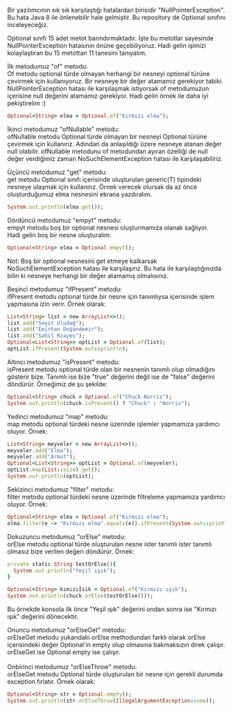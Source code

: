 Bir yazılımcının sık sık karşılaştığı hatalardan birisidir "NullPointerException". Bu hata Java 8 ile önlenebilir hale gelmiştir.
Bu repository de Optional sınıfını inceleyeceğiz.

Optional sınıfı 15 adet metot barındırmaktadır. İşte bu metotlar sayesinde NullPointerException hatasının önüne geçebiliyoruz. Hadi gelin işimizi kolaylaştıran bu 15 metottan 11 tanesini tanıyalım.

İlk metodumuz "of" metodu: <br />
Of metodu optional türde olmayan herhangi bir nesneyi optional türüne çevirmek için kullanıyoruz. Bir nesneye bir değer atamamız gerekiyor tabiki. NullPointerException hatası ile karşılaşmak istiyorsak of metodumuzun içerisine null değerini atamamız gerekiyor.
Hadi gelin örnek ile daha iyi pekiştirelim :)

  ```ruby
Optional<String> elma = Optional.of("Kırmızı elma");
```

İkinci metodumuz "ofNullable" metodu: <br />
ofNullable metodu Optional türde olmayan bir nesneyi Optional türüne çevirmek için kullanırız. Adından da anlaşıldığı üzere nesneye atanan değer null olabilir. ofNullable metodunu of metodundan ayıran özelliği de null değer verdiğimiz zaman NoSuchElementException hatası ile karşılaşabiliriz.

Üçüncü metodumuz "get" metodu: <br />
get metodu Optional sınıfı içerisinde oluşturulan generic(T) tipindeki nesneye ulaşmak için kullanırız.
 Örnek verecek olursak da az önce oluşturduğumuz elma nesnesini ekrana yazdıralım.
   ```ruby
   System.out.println(elma.get());
```
	
Dördüncü metodumuz "empyt" metodu:<br />
empyt metodu boş bir optional nesnesi oluşturmamıza olanak sağlıyor. <br />
Hadi gelin boş bir nesne oluşturalım.
   ```ruby
   Optional<String> elma = Optional.empyt();
```
Not: Boş bir optional nesnesini get etmeye kalkarsak NoSuchElementException hatası ile karşılaşırız. Bu hata ile karşılaştığınızda bilin ki nesneye herhangi bir değer atamamış olmalısınız.

Beşinci metodumuz "ifPresent" metodu: <br />
ifPresent metodu optional türde bir nesne için tanımlıysa içerisinde işlem yapmasına izin verir. Örnek olarak: 
```ruby
List<String> list = new ArrayList<>();
list.add("Seyit Uludağ");
list.add("Emirhan Doğandemir");
list.add("Sahil Rzayev");
Optional<List<String>> optList = Optional.of(list);
optList.ifPresent(System.out::println);
```

Altıncı metodumuz "isPresent" metodu: <br />
isPresent  metodu optional türde olan bir nesnenin tanımlı olup olmadığını gösterir bize. Tanımlı ise bize "true" değerini değil ise de "false" değerini döndürür.
Örneğimiz de şu şekilde:
   ```ruby
   Optional<String> chuck = Optional.of("Chuck Norris");
System.out.println(chuck.isPresent() ? "Chuck" : "Norris");
```

Yedinci metodumuz "map" metodu: <br />
map metodu optional türdeki nesne üzerinde işlemler yapmamıza yardımcı oluyor. Örnek: <br />
  ```ruby
List<String> meyveler = new ArrayList<>();
meyveler.add("Elma");
meyveler.add("Armut");
Optional<List<String>> optList = Optional.of(meyveler);
optList.map(List::size).get();
System.out.println(optList);
```
Sekizinci metodumuz "filter" metodu: <br />
filter metodu optional türdeki nesne üzerinde filtreleme yapmamıza yardımcı oluyor. Örnek: <br />
  ```ruby
Optional<String> elma = Optional.of("Kırmızı elma");
elma.filter(e -> "Kırmızı elma".equals(e)).ifPresent(System.out::println);
```

Dokuzuncu metodumuz "orElse" metodu: <br />
orElse metodu optional türde oluşturulan nesne ister tanımlı ister tanımlı olmasız bize verilen değeri döndürür. Örnek: <br />
  ```ruby
  private static String testOrElse(){
    System.out.println("Yeşil ışık");
}

  Optional<String> kımızıİsik = Optional.of("Kırmızı ışık");
System.out.println(chuck.orElse(testOrElse()));
```
Bu örnekde konsola ilk önce "Yeşil ışık" değerini ondan sonra ise "Kırmızı ışık" değerini dönecektir.

Onuncu metodumuz "orElseGet" metodu: <br />
orElseGet metodu yukarıdaki orElse methodundan farklı olarak orElse içerisindeki değer Optional’ın empty olup olmasına bakmaksızın direk çalışır. orElseGet ise Optional empty ise çalışır. <br /> <br />
Onbirinci metodumuz "orElseThrow" metodu: <br />
orElseGet metodu Optional türde oluşturulan bir nesne için gerekli durumda exception fırlatır. Örnek olarak: <br />
```ruby
Optional<String> str = Optional.empty();
System.out.println(str.orElseThrow(IllegalArgumentException::new));

```
